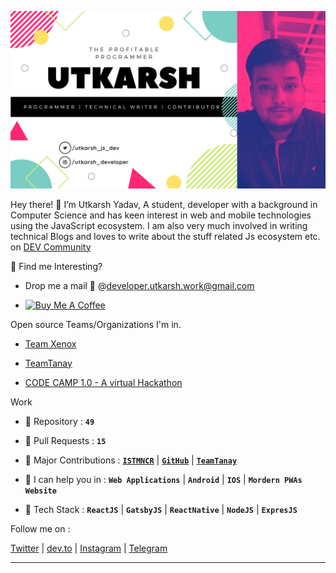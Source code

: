 ![Profile](https://github.com/Uyadav207/Uyadav207/blob/master/Assets/Banner.png)

Hey there! 👋 I’m Utkarsh Yadav, A student, developer with a background in Computer Science and has keen interest in web and mobile technologies using the JavaScript ecosystem. I am also very much involved in writing technical Blogs and loves to write about the stuff related Js ecosystem etc. on [DEV Community](https://dev.to/uyadav207)

🎯 Find me Interesting? 

* Drop me a mail 💌 @[developer.utkarsh.work@gmail.com](mailto:developer.utkarsh.work@gmail.com)

* <a Align="left" href="https://www.buymeacoffee.com/Utkarshjsdev" target="_blank"><img src="https://cdn.buymeacoffee.com/buttons/default-orange.png" alt="Buy Me A Coffee" width="100" height="20" /></a>

Open source Teams/Organizations I'm in.

- [Team Xenox](https://teamxenox.com/)

- [TeamTanay](/)

- [CODE CAMP 1.0 - A virtual Hackathon](https://codecamphackathon.netlify.app) 

Work

- 📌 Repository : **`49`**

- 📌 Pull Requests : **`15`**

- 📌 Major Contributions : [**`ISTMNCR`**](https://github.com/ISTESRMNCR/)  |  [**`GitHub`**](https://github.com/education/) | [**`TeamTanay`**](https://github.com/tanaypratap/)

- 📌 I can help you in : **`Web Applications`** | **`Android`** | **`IOS`** | **`Mordern PWAs Website`**

- 📌 Tech Stack : **`ReactJS`** | **`GatsbyJS`** | **`ReactNative`** | **`NodeJS`** | **`ExpresJS`**

Follow me on :

[Twitter](https://twitter.com/utkarsh_js_dev) | [dev.to](https://dev.to/uyadav207) | [Instagram](https://www.instagram.com/utkarsh_developer/) | [Telegram](https://t.me/utkarshyadav207)

---
